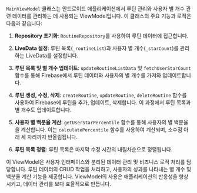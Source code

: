 `MainViewModel` 클래스는 안드로이드 애플리케이션에서 루틴 관리와 사용자 별 개수 관련 데이터를 관리하는 데 사용되는 ViewModel입니다. 이 클래스의 주요 기능과 로직은 다음과 같습니다:

1. **Repository 초기화**: `RoutineRepository`를 사용하여 루틴 데이터에 접근합니다.

2. **LiveData 설정**: 루틴 목록(`_routineList`)과 사용자 별 개수(`_starCount`)를 관리하는 LiveData를 설정합니다.

3. **루틴 목록 및 별 개수 업데이트**: `updateRoutineListData` 및 `fetchUserStarCount` 함수를 통해 Firebase에서 루틴 데이터와 사용자의 별 개수를 가져와 업데이트합니다.

4. **루틴 생성, 수정, 삭제**: `createRoutine`, `updateRoutine`, `deleteRoutine` 함수를 사용하여 Firebase에 루틴을 추가, 업데이트, 삭제합니다. 이 과정에서 루틴 목록과 별 개수도 업데이트합니다.

5. **사용자 별 백분율 계산**: `getUserStarPercentile` 함수를 통해 사용자의 별 백분율을 계산합니다. 이는 `calculatePercentile` 함수를 사용하여 계산되며, 소수점 아래 세 자리까지 반올림됩니다.

6. **루틴 목록 정렬**: 루틴 목록은 마지막 수정 시간의 내림차순으로 정렬됩니다.

이 ViewModel은 사용자 인터페이스와 분리된 데이터 관리 및 비즈니스 로직 처리를 담당합니다. 루틴 데이터의 CRUD 작업을 처리하고, 사용자의 성과를 나타내는 별 개수 및 백분율 계산 기능을 제공합니다. ViewModel의 사용은 애플리케이션의 반응성을 향상시키고, 데이터 관리를 보다 효율적으로 만듭니다.